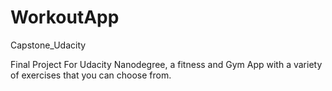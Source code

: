 # WorkoutApp
Capstone_Udacity

Final Project For Udacity Nanodegree, a fitness and Gym App with a variety of exercises that you can choose from.


